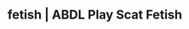 ---
categories:
- Shibari
- Sensual Cosplay
- ASMR Erotica
- Ethical Porn
- Immersive Erotica
image: /assets/images/1747714155922.jpg
layout: post
schema:
  description: Premium adult content featuring ABDL Play, Scat Fetish. High-quality
    images with erotic themes.
  keywords:
  - ASMR Porn
  - Real Couples
  - Nerdy Seduction
  - Virtual Sex
  - ABDL Play
  - POV Erotica
  - Scat Fetish
  name: 1747714155922 | ABDL Play Scat Fetish
  type: VisualArtwork
seo:
  description: Featured content with high-quality ABDL Play, Scat Fetish. HD images
    available.
  keywords: ABDL Play, Scat Fetish
  og_image: /assets/images/1747714155922.jpg
  schema_type: VisualArtwork
tags:
- '#fetish'
- ABDL Play
- Scat Fetish
title: fetish | ABDL Play Scat Fetish
---